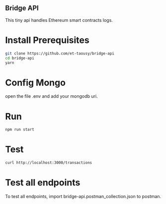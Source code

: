 ## Bridge API
This tiny api handles Ethereum smart contracts logs.

# Install Prerequisites
```sh
git clone https://github.com/et-taousy/bridge-api
cd bridge-api
yarn
```
# Config Mongo
open the file .env and add your mongodb uri.
# Run
```sh
npm run start
```
# Test
```sh
curl http://localhost:3000/transactions
```
# Test all endpoints

To test all endpoints, import bridge-api.postman_collection.json to postman.
